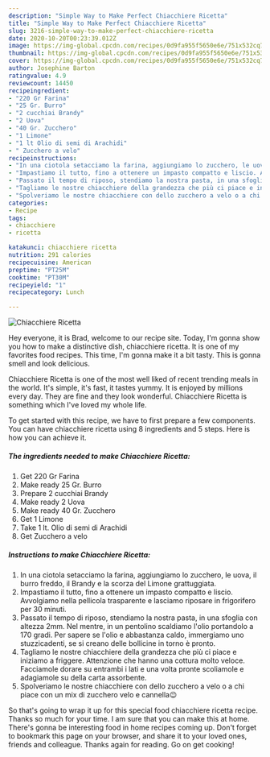 ```yaml
---
description: "Simple Way to Make Perfect Chiacchiere Ricetta"
title: "Simple Way to Make Perfect Chiacchiere Ricetta"
slug: 3216-simple-way-to-make-perfect-chiacchiere-ricetta
date: 2020-10-20T00:23:39.012Z
image: https://img-global.cpcdn.com/recipes/0d9fa955f5650e6e/751x532cq70/chiacchiere-ricetta-recipe-main-photo.jpg
thumbnail: https://img-global.cpcdn.com/recipes/0d9fa955f5650e6e/751x532cq70/chiacchiere-ricetta-recipe-main-photo.jpg
cover: https://img-global.cpcdn.com/recipes/0d9fa955f5650e6e/751x532cq70/chiacchiere-ricetta-recipe-main-photo.jpg
author: Josephine Barton
ratingvalue: 4.9
reviewcount: 14450
recipeingredient:
- "220 Gr Farina"
- "25 Gr. Burro"
- "2 cucchiai Brandy"
- "2 Uova"
- "40 Gr. Zucchero"
- "1 Limone"
- "1 lt Olio di semi di Arachidi"
- " Zucchero a velo"
recipeinstructions:
- "In una ciotola setacciamo la farina, aggiungiamo lo zucchero, le uova, il burro freddo, il Brandy e la scorza del Limone grattuggiata."
- "Impastiamo il tutto, fino a ottenere un impasto compatto e liscio. Avvolgiamo nella pellicola trasparente e lasciamo riposare in frigorifero per 30 minuti."
- "Passato il tempo di riposo, stendiamo la nostra pasta, in una sfoglia con altezza 2mm. Nel mentre, in un pentolino scaldiamo l&#39;olio portandolo a 170 gradi. Per sapere se l&#39;olio e abbastanza caldo, immergiamo uno stuzzicadenti, se si creano delle bollicine in torno è pronto."
- "Tagliamo le nostre chiacchiere della grandezza che più ci piace e iniziamo a friggere. Attenzione che hanno una cottura molto veloce. Facciamole dorare su entrambi i lati e una volta pronte scoliamole e adagiamole su della carta assorbente."
- "Spolveriamo le nostre chiacchiere con dello zucchero a velo o a chi piace con un mix di zucchero velo e cannella😉"
categories:
- Recipe
tags:
- chiacchiere
- ricetta

katakunci: chiacchiere ricetta 
nutrition: 291 calories
recipecuisine: American
preptime: "PT25M"
cooktime: "PT30M"
recipeyield: "1"
recipecategory: Lunch

---
```



![Chiacchiere Ricetta](https://img-global.cpcdn.com/recipes/0d9fa955f5650e6e/751x532cq70/chiacchiere-ricetta-recipe-main-photo.jpg)

Hey everyone, it is Brad, welcome to our recipe site. Today, I'm gonna show you how to make a distinctive dish, chiacchiere ricetta. It is one of my favorites food recipes. This time, I'm gonna make it a bit tasty. This is gonna smell and look delicious.



Chiacchiere Ricetta is one of the most well liked of recent trending meals in the world. It's simple, it's fast, it tastes yummy. It is enjoyed by millions every day. They are fine and they look wonderful. Chiacchiere Ricetta is something which I've loved my whole life.


To get started with this recipe, we have to first prepare a few components. You can have chiacchiere ricetta using 8 ingredients and 5 steps. Here is how you can achieve it.

<!--inarticleads1-->

##### The ingredients needed to make Chiacchiere Ricetta:

1. Get 220 Gr Farina
1. Make ready 25 Gr. Burro
1. Prepare 2 cucchiai Brandy
1. Make ready 2 Uova
1. Make ready 40 Gr. Zucchero
1. Get 1 Limone
1. Take 1 lt. Olio di semi di Arachidi
1. Get  Zucchero a velo




<!--inarticleads2-->

##### Instructions to make Chiacchiere Ricetta:

1. In una ciotola setacciamo la farina, aggiungiamo lo zucchero, le uova, il burro freddo, il Brandy e la scorza del Limone grattuggiata.
1. Impastiamo il tutto, fino a ottenere un impasto compatto e liscio. Avvolgiamo nella pellicola trasparente e lasciamo riposare in frigorifero per 30 minuti.
1. Passato il tempo di riposo, stendiamo la nostra pasta, in una sfoglia con altezza 2mm. Nel mentre, in un pentolino scaldiamo l&#39;olio portandolo a 170 gradi. Per sapere se l&#39;olio e abbastanza caldo, immergiamo uno stuzzicadenti, se si creano delle bollicine in torno è pronto.
1. Tagliamo le nostre chiacchiere della grandezza che più ci piace e iniziamo a friggere. Attenzione che hanno una cottura molto veloce. Facciamole dorare su entrambi i lati e una volta pronte scoliamole e adagiamole su della carta assorbente.
1. Spolveriamo le nostre chiacchiere con dello zucchero a velo o a chi piace con un mix di zucchero velo e cannella😉




So that's going to wrap it up for this special food chiacchiere ricetta recipe. Thanks so much for your time. I am sure that you can make this at home. There's gonna be interesting food in home recipes coming up. Don't forget to bookmark this page on your browser, and share it to your loved ones, friends and colleague. Thanks again for reading. Go on get cooking!
